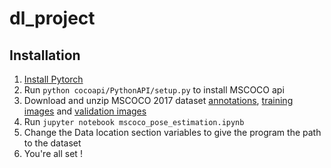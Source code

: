 # dl_project

## Installation
1. [Install Pytorch](http://pytorch.org/)
2. Run ```python cocoapi/PythonAPI/setup.py``` to install MSCOCO api
3. Download and unzip MSCOCO 2017 dataset [annotations](http://images.cocodataset.org/annotations/annotations_trainval2017.zip), [training images](http://images.cocodataset.org/zips/train2017.zip) and [validation images](http://images.cocodataset.org/zips/val2017.zip)
4. Run ```jupyter notebook mscoco_pose_estimation.ipynb```
5. Change the Data location section variables to give the program the path to the dataset
6. You're all set !
